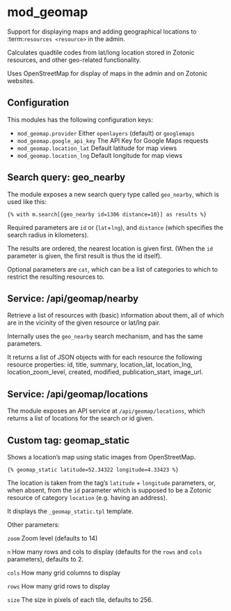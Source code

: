 mod_geomap
==========

Support for displaying maps and adding geographical locations to
:term:`resources <resource>` in the admin.

Calculates quadtile codes from lat/long location stored in Zotonic
resources, and other geo-related functionality.

Uses OpenStreetMap for display of maps in the admin and on Zotonic
websites.


Configuration
-------------

This modules has the following configuration keys:

 * `mod_geomap.provider` Either `openlayers` (default) or `googlemaps`
 * `mod_geomap.google_api_key` The API Key for Google Maps requests
 * `mod_geomap.location_lat` Default latitude for map views
 * `mod_geomap.location_lng` Default longitude for map views


Search query: geo_nearby
------------------------

The module exposes a new search query type called `geo_nearby`, which is used like this:

    {% with m.search[{geo_nearby id=1306 distance=10}] as results %}

Required parameters are `id` or (`lat`+`lng`), and `distance` (which
specifies the search radius in kilometers).

The results are ordered, the nearest location is given first. (When
the `id` parameter is given, the first result is thus the id itself).

Optional parameters are `cat`, which can be a list of categories to
which to restrict the resulting resources to.


Service: /api/geomap/nearby
---------------------------

Retrieve a list of resources with (basic) information about them, all
of which are in the vicinity of the given resource or lat/lng pair.

Internally uses the `geo_nearby` search mechanism, and has the same parameters.

It returns a list of JSON objects with for each resource the following
resource properties: id, title, summary, location_lat, location_lng,
location_zoom_level, created, modified, publication_start, image_url.

Service: /api/geomap/locations
------------------------------

The module exposes an API service at `/api/geomap/locations`, which
returns a list of locations for the search or id given.


Custom tag: geomap_static
-------------------------

Shows a location’s map using static images from OpenStreetMap.

    {% geomap_static latitude=52.34322 longitude=4.33423 %}

The location is taken from the tag’s `latitude` + `longitude`
parameters, or, when absent, from the `id` parameter which is supposed
to be a Zotonic resource of category `location` (e.g. having an
address).

It displays the `_geomap_static.tpl` template.

Other parameters:

`zoom`
  Zoom level (defaults to 14)

`n`
  How many rows and cols to display (defaults for the `rows` and `cols` parameters), defaults to 2.

`cols`
  How many grid columns to display

`rows`
  How many grid rows to display

`size`
  The size in pixels of each tile, defaults to 256.


